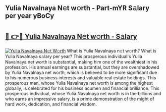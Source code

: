 ## Yulia Navalnaya N𝚎t w𝚘rth - Part-mYR S𝚊lary per year yBoCy

# <h2><a href="http://gc44ky5.nevu.top/?p=Yulia+Navalnaya">🔗 👉🔴 Yulia Navalnaya N𝚎t w𝚘rth - S𝚊lary</a></h2>

[![Yulia Navalnaya N𝚎t W𝚘rth](https://i.imgur.com/Oavwk0R.jpeg)](http://gc44ky5.nevu.top/?p=Yulia+Navalnaya)
What is Yulia Navalnaya n𝚎t w𝚘rth? What is Yulia Navalnaya s𝚊lary per year?
This prosperous individual's Yulia Navalnaya net worth is substantial, making him one of the wealthiest in his profession. His annual earnings are substantial, but they are overshadowed by Yulia Navalnaya net worth, which is believed to be more significant due to his numerous business interests and valuable real estate holdings. This prosperous man, whose Yulia Navalnaya net worth is among the highest globally, is celebrated for his business acumen and financial brilliance. This prosperous individual, whose Yulia Navalnaya net worth is in the billions and who earns an impressive salary, is a prime demonstration of the might of hard work, dedication, and financial wisdom.
